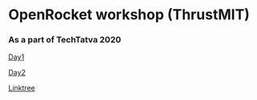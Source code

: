 # OpenRocket workshop (ThrustMIT) 
### As a part of TechTatva 2020

[Day1](https://youtu.be/3SyPAJhsyAg)

[Day2]()

[Linktree](https://linktr.ee/ORK_WORKSHOP_RESOURCES)